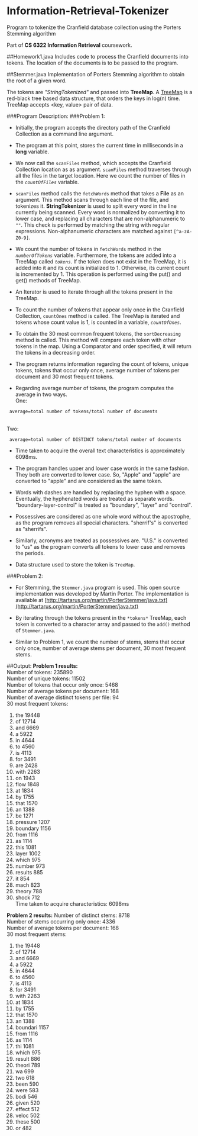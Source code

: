 # Information-Retrieval-Tokenizer
Program to tokenize the Cranfield database collection using the Porters Stemming algorithm

Part of **CS 6322 Information Retrieval** coursework.

##Homework1.java 
Includes code to process the Cranfield documents into tokens. The location of the documents is 
to be passed to the program. 

##Stemmer.java
Implementation of Porters Stemming algorithm to obtain the root of a given word. 

The tokens are *"StringTokenized"* and passed into **TreeMap**. A [TreeMap](http://docs.oracle.com/javase/7/docs/api/java/util/TreeMap.html) 
is a red-black tree based data structure, that orders the keys in log(n) time. TreeMap accepts <key, value> pair 
of data.

###Program Description:
###Problem 1: 
* Initially, the program accepts the directory path of the Cranfield Collection as a command line argument.

* The program at this point, stores the current time in milliseconds in a **long** variable. 

* We now call the `scanFiles` method, which accepts the Cranfield Collection location as as argument. `scanFiles` method 
traverses through all the files in the target location. Here we count the number of files in the *`countOfFiles`* variable. 

* `scanFiles` method calls the `fetchWords` method that takes a **File** as an argument. This method scans through each
line of the file, and tokenizes it. **StringTokenizer** is used to split every word in the line currently being scanned.
Every word is normalized by converting it to lower case, and replacing all characters that are non-alphanumeric to `""`.
This check is performed by matching the string with regular expressions. Non-alphanumeric characters are matched against 
`[^a-zA-Z0-9]`.

* We count the number of tokens in `fetchWords` method in the *`numberOfTokens`* variable. Furthermore, the tokens are 
added into a TreeMap called *`tokens`*. If the token does not exist in the TreeMap, it is added into it and its count is 
initialized to 1. Otherwise, its current count is incremented by 1. This operation is performed using the put() and get()
methods of TreeMap. 

* An Iterator is used to iterate through all the tokens present in the TreeMap. 

* To count the number of tokens that appear only once in the Cranfield Collection, `countOnes` method is called. The 
TreeMap is iterated and tokens whose count value is 1, is counted in a variable, *`countOfOnes`*. 

* To obtain the 30 most common frequent tokens, the `sortDecreasing` method is called. This method will compare each token
with other tokens in the map. Using a Comparator and order specified, it will return the tokens in a decreasing order.
 
* The program returns information regarding the count of tokens, unique tokens, tokens that occur only once, average 
number of tokens per document and 30 most frequent tokens. 

* Regarding average number of tokens, the program computes the average in two ways. 
<br>One:
```
 average=total number of tokens/total number of documents
 ```
<br>Two:
```
 average=total number of DISTINCT tokens/total number of documents
 ```

* Time taken to acquire the overall text characteristics is approximately 6098ms. 

* The program handles upper and lower case words in the same fashion. They both are converted to lower case. So, "Apple"
and "apple" are converted to "apple" and are considered as the same token.

* Words with dashes are handled by replacing the hyphen with a space. Eventually, the hyphenated words are treated as 
separate words. "boundary-layer-control" is treated as "boundary", "layer" and "control".
 
* Possessives are considered as one whole word without the apostrophe, as the program removes all special 
characters. "sherrif's" is converted as "sherrifs".

* Similarly, acronyms are treated as possessives are. "U.S." is converted to "us" as the program converts all tokens to 
  lower case and removes the periods. 

* Data structure used to store the token is `TreeMap`. 

###Problem 2: 
* For Stemming, the `Stemmer.java` program is used. 
This open source implementation was developed by Martin Porter. The implementation is available at 
[http://tartarus.org/martin/PorterStemmer/java.txt](http://tartarus.org/martin/PorterStemmer/java.txt)

* By iterating through the tokens present in the `*tokens*` TreeMap, each token is converted to a character array and 
 passed to the `add()` method of `Stemmer.java`.

* Similar to Problem 1, we count the number of stems, stems that occur only once, number of average stems per document, 30 most 
 frequent stems. 

##Output: 
**Problem 1 results:**<br>
Number of tokens: 235890 <br>
Number of unique tokens: 11502<br>
Number of tokens that occur only once: 5468<br>
Number of average tokens per document: 168<br>
Number of average distinct tokens per file: 94<br>
30 most frequent tokens: <br>

1. the	19448
2. of	12714
3. and	6669
4. a	5922
5. in	4644
6. to	4560
7. is	4113
8. for	3491
9. are	2428
10. with	2263
11. on	1943
12. flow	1848
13. at	1834
14. by	1755
15. that	1570
16. an	1388
17. be	1271
18. pressure	1207
19. boundary	1156
20. from	1116
21. as	1114
22. this	1081
23. layer	1002
24. which	975
25. number	973
26. results	885
27. it	854
28. mach	823
29. theory	788
30. shock	712
<br>Time taken to acquire characteristics: 6098ms

**Problem 2 results:**
Number of distinct stems: 8718<br>
Number of stems occurring only once: 4336<br>
Number of average tokens per document: 168<br>
30 most frequent stems: <br>

1. the	19448
2. of	12714
3. and	6669
4. a	5922
5. in	4644
6. to	4560
7. is	4113
8. for	3491
9. with	2263
10. at	1834
11. by	1755
12. that	1570
13. an	1388
14. boundari	1157
15. from	1116
16. as	1114
17. thi	1081
18. which	975
19. result	886
20. theori	789
21. wa	699
22. two	618
23. been	590
24. were	583
25. bodi	546
26. given	520
27. effect	512
28. veloc	502
29. these	500
30. or	482